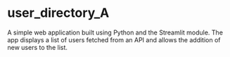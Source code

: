 # user_directory_A
A simple web application built using Python and the Streamlit module. The app displays a list of users fetched from an API and allows the addition of new users to the list.
